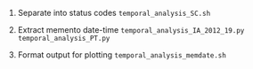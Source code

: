 

1. Separate into status codes
 ```temporal_analysis_SC.sh```
 
2. Extract memento date-time
 ```temporal_analysis_IA_2012_19.py```
 ```temporal_analysis_PT.py```
 
3. Format output for plotting
 ```temporal_analysis_memdate.sh```

